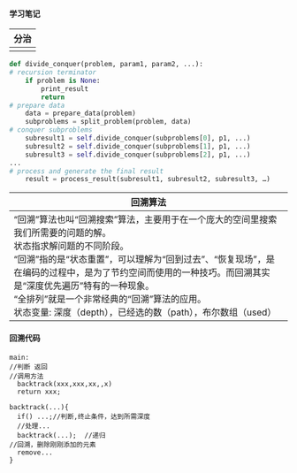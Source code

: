 #### 学习笔记

| 分治 |
| ---- |
|      |

```python
def divide_conquer(problem, param1, param2, ...):
# recursion terminator
	if problem is None:
		print_result
		return
# prepare data
	data = prepare_data(problem)
	subproblems = split_problem(problem, data)
# conquer subproblems
	subresult1 = self.divide_conquer(subproblems[0], p1, ...)
	subresult2 = self.divide_conquer(subproblems[1], p1, ...)
	subresult3 = self.divide_conquer(subproblems[2], p1, ...)
...
# process and generate the final result
	result = process_result(subresult1, subresult2, subresult3, …)
```




| 回溯算法                                                     |
| ------------------------------------------------------------ |
| “回溯”算法也叫“回溯搜索”算法，主要用于在一个庞大的空间里搜索我们所需要的问题的解。<br/>状态指求解问题的不同阶段。<br/>“回溯”指的是“状态重置”，可以理解为“回到过去”、“恢复现场”，是在编码的过程中，是为了节约空间而使用的一种技巧。而回溯其实是“深度优先遍历”特有的一种现象。<br/>“全排列”就是一个非常经典的“回溯”算法的应用。<br/>状态变量: 深度（depth），已经选的数（path），布尔数组（used） |

####  回溯代码

``` 
main:
//判断 返回
//调用方法
  backtrack(xxx,xxx,xx,,x)
  return xxx;
  
backtrack(...){
  if() ...;//判断,终止条件，达到所需深度
  //处理...
  backtrack(...);  //递归
//回溯，删除刚刚添加的元素
  remove...
}
```

